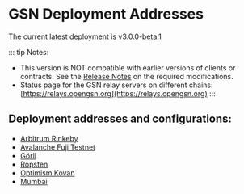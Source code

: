 # GSN Deployment Addresses

The current latest deployment is v3.0.0-beta.1

::: tip Notes:
* This version is NOT compatible with earlier versions of clients or contracts. See the [Release Notes](https://github.com/opengsn/gsn/releases/tag/v3.0.0)
  on the required modifications.
* Status page for the GSN relay servers on different chains: [https://relays.opengsn.org](https://relays.opengsn.org)
:::

## Deployment addresses and configurations:
- [Arbitrum Rinkeby](./arbitrum/rarb.md)
- [Avalanche Fuji Testnet](./avax/fuji.md)
- [Görli](./ethereum/goerli.md)
- [Ropsten](./ethereum/ropsten.md)
- [Optimism Kovan](./optimism/kopt.md)
- [Mumbai](./polygon/mumbai.md)
